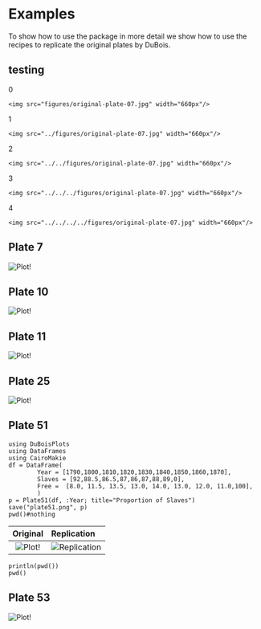 # Examples 

To show how to use the package in more detail we show how to use the recipes to replicate 
the original plates by DuBois.

## testing
0
```@raw html
<img src="figures/original-plate-07.jpg" width="660px"/>
```
1
```@raw html
<img src="../figures/original-plate-07.jpg" width="660px"/>
```
2
```@raw html
<img src="../../figures/original-plate-07.jpg" width="660px"/>
```
3
```@raw html
<img src="../../../figures/original-plate-07.jpg" width="660px"/>
```
4
```@raw html
<img src="../../../../figures/original-plate-07.jpg" width="660px"/>
```

## Plate 7
![Plot!](../../figures/original-plate-07.jpg)

## Plate 10
![Plot!](../../figures/original-plate-10.jpg)

## Plate 11
![Plot!](../../figures/original-plate-11.jpg)

## Plate 25
![Plot!](../../figures/original-plate-25.jpg)

## Plate 51
```@eval
using DuBoisPlots
using DataFrames
using CairoMakie
df = DataFrame(
        Year = [1790,1800,1810,1820,1830,1840,1850,1860,1870],
        Slaves = [92,88.5,86.5,87,86,87,88,89,0],
        Free =  [8.0, 11.5, 13.5, 13.0, 14.0, 13.0, 12.0, 11.0,100],
        )
p = Plate51(df, :Year; title="Proportion of Slaves")
save("plate51.png", p)
pwd()#nothing
```
|Original                                     |Replication                 |
|:-------------------------------------------:|:---------------------------|
|![Plot!](../../../figures/original-plate-51.jpg)|![Replication](plate51.png)|

```@julia
println(pwd())
pwd()
```
## Plate 53
![Plot!](../figures/original-plate-53.jpg)